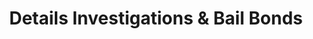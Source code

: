 ---
title: "Details Investigations & Bail Bonds"
url: /denver/details-investigations-und-bail-bonds/
shop: Leiher
---